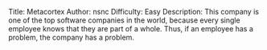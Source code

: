 Title: Metacortex
Author: nsnc
Difficulty: Easy
Description: This company is one of the top software companies in the world, because every single employee knows that they are part of a whole. Thus, if an employee has a problem, the company has a problem.

